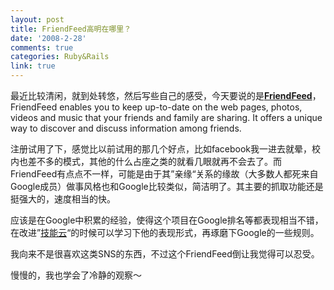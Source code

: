 ```yaml
---
layout: post
title: FriendFeed高明在哪里？
date: '2008-2-28'
comments: true
categories: Ruby&Rails
link: true
---
```

<p>最近比较清闲，就到处转悠，然后写些自己的感受，今天要说的是<a href="http://friendfeed.com/"><strong>FriendFeed</strong></a>，FriendFeed enables you to keep up-to-date on the web pages, photos, videos and music that your friends and family are sharing. It offers a unique way to discover and discuss information among friends.</p>
<p>注册试用了下，感觉比以前试用的那几个好点，比如facebook我一进去就晕，校内也差不多的模式，其他的什么占座之类的就看几眼就再不会去了。而FriendFeed有点点不一样，可能是由于其&rdquo;亲缘&ldquo;关系的缘故（大多数人都死来自Google成员）做事风格也和Google比较类似，简洁明了。其主要的抓取功能还是挺强大的，速度相当的快。</p>
<p>应该是在Google中积累的经验，使得这个项目在Google排名等都表现相当不错，在改进&rdquo;<a href="http://www.itechtag.com/">技能云</a>&ldquo;的时候可以学习下他的表现形式，再琢磨下Google的一些规则。</p>
<p>我向来不是很喜欢这类SNS的东西，不过这个FriendFeed倒让我觉得可以忍受。</p>
<p>慢慢的，我也学会了冷静的观察～</p>
